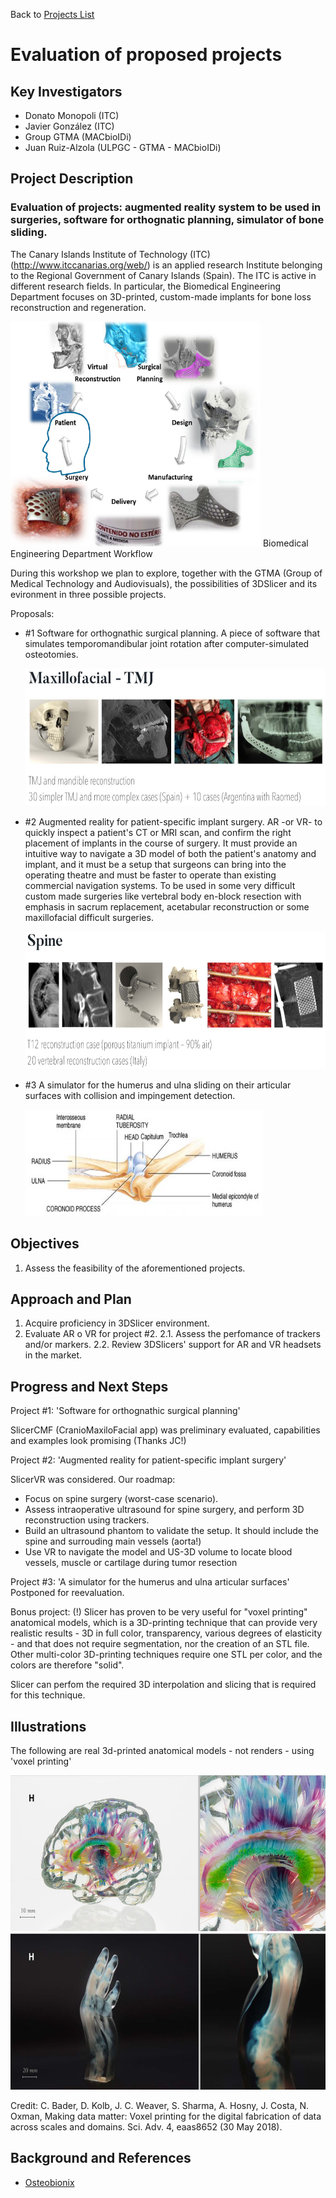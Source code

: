 Back to [Projects List](../../README.md#ProjectsList)

# Evaluation of proposed projects

## Key Investigators

- Donato Monopoli (ITC)
- Javier González (ITC)
- Group GTMA (MACbioIDi)
- Juan Ruiz-Alzola (ULPGC - GTMA - MACbioIDi)

## Project Description

### Evaluation of projects: augmented reality system to be used in surgeries, software for orthognatic planning, simulator of bone sliding.

The Canary Islands Institute of Technology (ITC) (http://www.itccanarias.org/web/) is an applied research Institute belonging to the Regional Government of Canary Islands (Spain). The ITC is active in different research fields. In particular, the Biomedical Engineering Department focuses on 3D-printed, custom-made implants for bone loss reconstruction and regeneration. 


  <img src="ITC_Presentation.png" width="400" height="360">
Biomedical Engineering Department Workflow
  
During this workshop we plan to explore, together with the GTMA (Group of Medical Technology and Audiovisuals), the possibilities of 3DSlicer and its evironment in three possible projects.

Proposals:
+ #1 Software for orthognathic surgical planning. A piece of software that simulates temporomandibular joint rotation after computer-simulated osteotomies.

  <img src="project01.png" width="600" height="220">

+ #2 Augmented reality for patient-specific implant surgery. AR -or VR- to quickly inspect a patient's CT or MRI scan, and confirm the right placement of implants in the course of surgery. It must provide an intuitive way to navigate a 3D model of both the patient's anatomy and implant, and it must be a setup that surgeons can bring into the operating theatre and must be faster to operate than existing commercial navigation systems. To be used in some very difficult custom made surgeries like vertebral body en-block resection with emphasis in sacrum replacement, acetabular reconstruction or some maxillofacial difficult surgeries.

  <img src="project02.png" width="600" height="220">

+ #3 A simulator for the humerus and ulna sliding on their articular surfaces with collision and impingement detection.

  <img src="project03.jpg" width="380" height="170">

## Objectives

1. Assess the feasibility of the aforementioned projects.

## Approach and Plan

1. Acquire proficiency in 3DSlicer environment.
2. Evaluate AR o VR for project #2.
2.1. Assess the perfomance of trackers and/or markers.
2.2. Review 3DSlicers' support for AR and VR headsets in the market.

## Progress and Next Steps

Project #1: 'Software for orthognathic surgical planning'

  SlicerCMF (CranioMaxiloFacial app) was preliminary evaluated, capabilities and examples look promising (Thanks JC!)

Project #2: 'Augmented reality for patient-specific implant surgery'

  SlicerVR was considered. Our roadmap: 
  - Focus on spine surgery (worst-case scenario).
  - Assess intraoperative ultrasound for spine surgery, and perform 3D reconstruction using trackers.
  - Build an ultrasound phantom to validate the setup. It should include the spine and surrouding main vessels (aorta!)
  - Use VR to navigate the model and US-3D volume to locate blood vessels, muscle or cartilage during tumor resection
  
Project #3: 'A simulator for the humerus and ulna articular surfaces'
Postponed for reevaluation.

Bonus project: (!)
Slicer has proven to be very useful for "voxel printing" anatomical models, which is a 3D-printing technique that can provide very realistic results - 3D in full color, transparency, various degrees of elasticity - and that does not require segmentation, nor the creation of an STL file. Other multi-color 3D-printing techniques require one STL per color, and the colors are therefore "solid".

Slicer can perfom the required 3D interpolation and slicing that is required for this technique. 

## Illustrations
The following are real 3d-printed anatomical models - not renders - using 'voxel printing'

   <img src="voxel_printing.png" width="700" height="250">

   <img src="voxel_printing2.png" width="700" height="250">

Credit: C. Bader, D. Kolb, J. C. Weaver, S. Sharma, A. Hosny, J. Costa, N. Oxman, Making data matter: Voxel printing for the digital fabrication of data across scales and domains. Sci. Adv. 4, eaas8652 (30 May 2018).



## Background and References

+ [Osteobionix](https://github.com/NA-MIC/ProjectWeek/blob/master/PW28_2018_GranCanaria/Projects/EvaluationOfProjects/presentation%20letter%20ITC.pdf)

